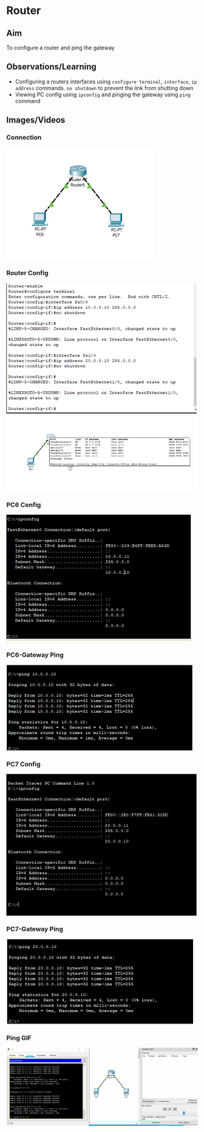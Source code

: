 # Router

## Aim
To configure a router and ping the gateway

## Observations/Learning
- Configuring a routers interfaces using `configure terminal`, `interface`, `ip address` commands. `no shutdown` to prevent the link from shutting down
- Viewing PC config using `ipconfig` and pinging the gateway using `ping` command

## Images/Videos
### Connection
![Connection](connection.png)

### Router Config
![Router Config1](routerconfig1.png)
![Router Config2](routerconfig2.png)

### PC6 Config
![PC6 Config](pc6.png)

### PC6-Gateway Ping
![PC6-Gateway Ping](pc6ping.png)

### PC7 Config
![PC7 Config](pc7.png)

### PC7-Gateway Ping
![PC7-Gateway Ping](pc7ping.png)

### Ping GIF
![Ping](routerping.gif)

